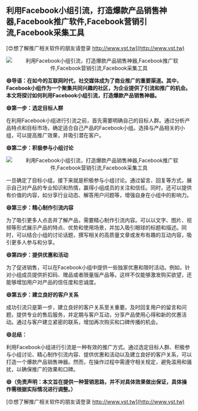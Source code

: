 ## **利用Facebook小组引流，打造爆款产品销售神器,Facebook推广软件,Facebook营销引流,Facebook采集工具**

[😍想了解推广相关软件的朋友请登录 http://www.vst.tw](http://www.vst.tw)

 <center><img src="https://vst.tw/MP4/tuiguang/png/8.png" alt="利用Facebook小组引流，打造爆款产品销售神器,Facebook推广软件,Facebook营销引流,Facebook采集工具"></center>

**😄导语：在如今的互联网时代，社交媒体成为了商业推广的重要渠道。其中，Facebook小组作为一个聚集共同兴趣的社区，为企业提供了引流和推广的机会。本文将探讨如何利用Facebook小组引流，打造爆款产品销售神器。**

**😄第一步：选定目标人群**

在利用Facebook小组进行引流之前，首先需要明确自己的目标人群。通过分析产品特点和目标市场，确定适合自己产品的Facebook小组。选择与产品相关的小组，可以提高推广效果，并吸引潜在客户。

**😄第二步：积极参与小组讨论**

 <center><img src="https://vst.tw/MP4/tuiguang/png/1.png" alt="利用Facebook小组引流，打造爆款产品销售神器,Facebook推广软件,Facebook营销引流,Facebook采集工具"></center>

一旦确定了目标小组，接下来就是积极参与小组讨论。通过留言、回复等方式，展示自己对产品的专业知识和热情，赢得小组成员的关注和信任。同时，还可以提供有价值的内容，如分享行业动态、解答用户问题等，增强自身在小组中的影响力。

**😄第三步：精心制作引流内容**

为了吸引更多人点击并了解产品，需要精心制作引流内容。可以以文字、图片、视频等形式展示产品的特点、优势和使用场景，并加入吸引眼球的标题和描述。同时，可以结合小组的讨论话题，撰写相关的高质量文章或发布有趣的互动内容，吸引更多人参与和分享。

**😄第四步：提供优惠和活动**

为了促进销售，可以在Facebook小组中提供一些独家优惠和限时活动。例如，针对小组成员提供折扣码、赠品或者限量版产品等。这样不仅能够激发购买欲望，还能够增加用户对产品的信任度和忠诚度。

**😄第五步：建立良好的客户关系**

成功引流只是第一步，建立良好的客户关系至关重要。及时回复用户的留言和问题，提供专业的售后服务，并定期与客户互动，分享产品使用心得和新的优惠活动。通过与客户建立紧密的联系，增加再次购买和口碑传播的机会。

**😄总结：**

利用Facebook小组进行引流是一种有效的推广方式。通过选定目标人群、积极参与小组讨论、精心制作引流内容、提供优惠和活动以及建立良好的客户关系，可以打造一个爆款产品销售神器。然而，在操作过程中需遵守相关规定，避免滥用和骚扰，以确保推广的效果和口碑。

**😄（免责声明：本文旨在提供一种营销思路，并不对具体效果做出保证，具体操作需根据实际情况进行调整。）**

[😍想了解推广相关软件的朋友请登录 http://www.vst.tw](http://www.vst.tw)



